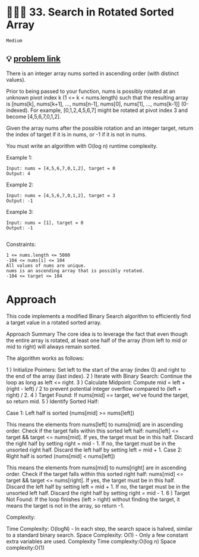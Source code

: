 # 👩🏻‍💻 33. Search in Rotated Sorted Array

`Medium`
## 💡 [problem link](https://leetcode.com/problems/search-in-rotated-sorted-array/description/)
There is an integer array nums sorted in ascending order (with distinct values).

Prior to being passed to your function, nums is possibly rotated at an unknown pivot index k (1 <= k < nums.length) such that the resulting array is [nums[k], nums[k+1], ..., nums[n-1], nums[0], nums[1], ..., nums[k-1]] (0-indexed). For example, [0,1,2,4,5,6,7] might be rotated at pivot index 3 and become [4,5,6,7,0,1,2].

Given the array nums after the possible rotation and an integer target, return the index of target if it is in nums, or -1 if it is not in nums.

You must write an algorithm with O(log n) runtime complexity.

 

Example 1:
```
Input: nums = [4,5,6,7,0,1,2], target = 0
Output: 4
```
Example 2:
```
Input: nums = [4,5,6,7,0,1,2], target = 3
Output: -1
```
Example 3:
```
Input: nums = [1], target = 0
Output: -1
 
```
Constraints:
```
1 <= nums.length <= 5000
-104 <= nums[i] <= 104
All values of nums are unique.
nums is an ascending array that is possibly rotated.
-104 <= target <= 104
```

# Approach
This code implements a modified Binary Search algorithm to efficiently find a target value in a rotated sorted array.

Approach Summary
The core idea is to leverage the fact that even though the entire array is rotated, at least one half of the array (from left to mid or mid to right) will always remain sorted.

The algorithm works as follows:

1 ) Initialize Pointers: Set left to the start of the array (index 0) and right to the end of the array (last index).
2 ) Iterate with Binary Search: Continue the loop as long as left <= right.
3 ) Calculate Midpoint: Compute mid = left + (right - left) / 2 to prevent potential integer overflow compared to (left + right) / 2.
4 ) Target Found: If nums[mid] == target, we've found the target, so return mid.
5 ) Identify Sorted Half:

Case 1: Left half is sorted (nums[mid] >= nums[left])

This means the elements from nums[left] to nums[mid] are in ascending order.
Check if the target falls within this sorted left half: nums[left] <= target && target <= nums[mid].
If yes, the target must be in this half. Discard the right half by setting right = mid - 1.
If no, the target must be in the unsorted right half. Discard the left half by setting left = mid + 1.
Case 2: Right half is sorted (nums[mid] < nums[left])

This means the elements from nums[mid] to nums[right] are in ascending order.
Check if the target falls within this sorted right half: nums[mid] <= target && target <= nums[right].
If yes, the target must be in this half. Discard the left half by setting left = mid + 1.
If no, the target must be in the unsorted left half. Discard the right half by setting right = mid - 1.
6 ) Target Not Found: If the loop finishes (left > right) without finding the target, it means the target is not in the array, so return -1.

Complexity:

Time Complexity: O(logN) - In each step, the search space is halved, similar to a standard binary search.
Space Complexity: O(1) - Only a few constant extra variables are used.
Complexity
Time complexity:O(log n)
Space complexity:O(1)